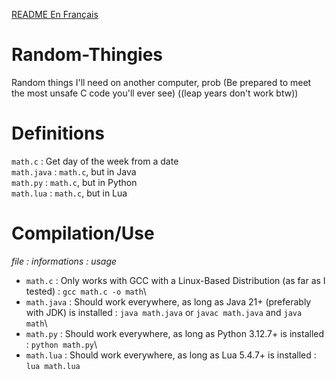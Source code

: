 [README En Français](https://github.com/Unikamo/Random-Thingies/blob/main/frREADME.md)

# Random-Thingies
Random things I'll need on another computer, prob
(Be prepared to meet the most unsafe C code you'll ever see)
((leap years don't work btw))

# Definitions
`math.c` : Get day of the week from a date\
`math.java` : `math.c`, but in Java\
`math.py` : `math.c`, but in Python\
`math.lua` : `math.c`, but in Lua

# Compilation/Use
*file : informations : usage*

+ `math.c` : Only works with GCC with a Linux-Based Distribution (as far as I tested) : `gcc math.c -o math`\
+ `math.java` : Should work everywhere, as long as Java 21+ (preferably with JDK) is installed : `java math.java` or `javac math.java` and `java math`\
+ `math.py` : Should work everywhere, as long as Python 3.12.7+ is installed : `python math.py`\
+ `math.lua` : Should work everywhere, as long as Lua 5.4.7+ is installed : `lua math.lua`
